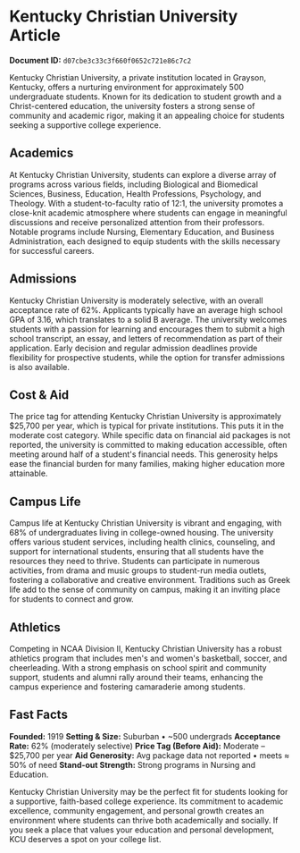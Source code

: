 # Kentucky Christian University Article

**Document ID:** `d07cbe3c33c3f660f0652c721e86c7c2`

Kentucky Christian University, a private institution located in Grayson, Kentucky, offers a nurturing environment for approximately 500 undergraduate students. Known for its dedication to student growth and a Christ-centered education, the university fosters a strong sense of community and academic rigor, making it an appealing choice for students seeking a supportive college experience.

## Academics
At Kentucky Christian University, students can explore a diverse array of programs across various fields, including Biological and Biomedical Sciences, Business, Education, Health Professions, Psychology, and Theology. With a student-to-faculty ratio of 12:1, the university promotes a close-knit academic atmosphere where students can engage in meaningful discussions and receive personalized attention from their professors. Notable programs include Nursing, Elementary Education, and Business Administration, each designed to equip students with the skills necessary for successful careers.

## Admissions
Kentucky Christian University is moderately selective, with an overall acceptance rate of 62%. Applicants typically have an average high school GPA of 3.16, which translates to a solid B average. The university welcomes students with a passion for learning and encourages them to submit a high school transcript, an essay, and letters of recommendation as part of their application. Early decision and regular admission deadlines provide flexibility for prospective students, while the option for transfer admissions is also available.

## Cost & Aid
The price tag for attending Kentucky Christian University is approximately $25,700 per year, which is typical for private institutions. This puts it in the moderate cost category. While specific data on financial aid packages is not reported, the university is committed to making education accessible, often meeting around half of a student's financial needs. This generosity helps ease the financial burden for many families, making higher education more attainable.

## Campus Life
Campus life at Kentucky Christian University is vibrant and engaging, with 68% of undergraduates living in college-owned housing. The university offers various student services, including health clinics, counseling, and support for international students, ensuring that all students have the resources they need to thrive. Students can participate in numerous activities, from drama and music groups to student-run media outlets, fostering a collaborative and creative environment. Traditions such as Greek life add to the sense of community on campus, making it an inviting place for students to connect and grow.

## Athletics
Competing in NCAA Division II, Kentucky Christian University has a robust athletics program that includes men's and women's basketball, soccer, and cheerleading. With a strong emphasis on school spirit and community support, students and alumni rally around their teams, enhancing the campus experience and fostering camaraderie among students.

## Fast Facts
**Founded:** 1919
**Setting & Size:** Suburban • ~500 undergrads
**Acceptance Rate:** 62% (moderately selective)
**Price Tag (Before Aid):** Moderate – $25,700 per year
**Aid Generosity:** Avg package data not reported • meets ≈ 50% of need
**Stand-out Strength:** Strong programs in Nursing and Education.

Kentucky Christian University may be the perfect fit for students looking for a supportive, faith-based college experience. Its commitment to academic excellence, community engagement, and personal growth creates an environment where students can thrive both academically and socially. If you seek a place that values your education and personal development, KCU deserves a spot on your college list.
